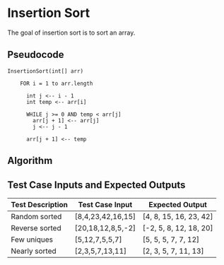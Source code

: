 # Insertion Sort

The goal of insertion sort is to sort an array.

## Pseudocode

``` pseudocode
InsertionSort(int[] arr)

    FOR i = 1 to arr.length

      int j <-- i - 1
      int temp <-- arr[i]

      WHILE j >= 0 AND temp < arr[j]
        arr[j + 1] <-- arr[j]
        j <-- j - 1

      arr[j + 1] <-- temp
```

## Algorithm

## Test Case Inputs and Expected Outputs

| Test Description | Test Case Input | Expected Output |
|-----|-----|-----|
| Random sorted | [8,4,23,42,16,15] | [4, 8, 15, 16, 23, 42] |
| Reverse sorted | [20,18,12,8,5,-2] | [-2, 5, 8, 12, 18, 20] |
| Few uniques | [5,12,7,5,5,7] | [5, 5, 5, 7, 7, 12] |
| Nearly sorted | [2,3,5,7,13,11] | [2, 3, 5, 7, 11, 13] |
